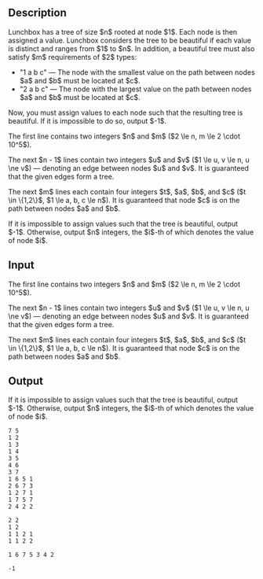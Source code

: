 ## Description

<div><p>Lunchbox has a tree of size $n$ rooted at node $1$. Each node is then assigned a value. Lunchbox considers the tree to be beautiful if each value is distinct and ranges from $1$ to $n$. In addition, a beautiful tree must also satisfy $m$ requirements of $2$ types:</p><ul> <li> "<span class="tex-font-style-tt">1 a b c</span>"&nbsp;— The node with the smallest value on the path between nodes $a$ and $b$ must be located at $c$. </li><li> "<span class="tex-font-style-tt">2 a b c</span>"&nbsp;— The node with the largest value on the path between nodes $a$ and $b$ must be located at $c$. </li></ul><p>Now, you must assign values to each node such that the resulting tree is beautiful. If it is impossible to do so, output $-1$.</p></div><div class="input-specification"><p>The first line contains two integers $n$ and $m$ ($2 \le n, m \le 2 \cdot 10^5$).</p><p>The next $n - 1$ lines contain two integers $u$ and $v$ ($1 \le u, v \le n, u \ne v$)&nbsp;— denoting an edge between nodes $u$ and $v$. It is guaranteed that the given edges form a tree.</p><p>The next $m$ lines each contain four integers $t$, $a$, $b$, and $c$ ($t \in \{1,2\}$, $1 \le a, b, c \le n$). It is guaranteed that node $c$ is on the path between nodes $a$ and $b$.</p></div><div class="output-specification"><p>If it is impossible to assign values such that the tree is beautiful, output $-1$. Otherwise, output $n$ integers, the $i$-th of which denotes the value of node $i$.</p></div>

## Input

<p>The first line contains two integers $n$ and $m$ ($2 \le n, m \le 2 \cdot 10^5$).</p><p>The next $n - 1$ lines contain two integers $u$ and $v$ ($1 \le u, v \le n, u \ne v$)&nbsp;— denoting an edge between nodes $u$ and $v$. It is guaranteed that the given edges form a tree.</p><p>The next $m$ lines each contain four integers $t$, $a$, $b$, and $c$ ($t \in \{1,2\}$, $1 \le a, b, c \le n$). It is guaranteed that node $c$ is on the path between nodes $a$ and $b$.</p>

## Output

<p>If it is impossible to assign values such that the tree is beautiful, output $-1$. Otherwise, output $n$ integers, the $i$-th of which denotes the value of node $i$.</p>





```input1
7 5
1 2
1 3
1 4
3 5
4 6
3 7
1 6 5 1
2 6 7 3
1 2 7 1
1 7 5 7
2 4 2 2
```




```input2
2 2
1 2
1 1 2 1
1 1 2 2
```




```output1
1 6 7 5 3 4 2
```




```output2
-1
```


